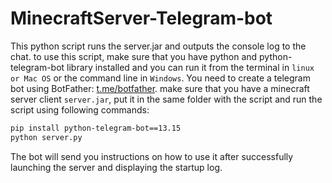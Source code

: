 # MinecraftServer-Telegram-bot
This python script runs the server.jar and outputs the console log to the chat. to use this script, make sure that you have python and python-telegram-bot  library installed and you can run it from the terminal in `linux or Mac OS` or the command line in `Windows`. You need to create a telegram bot using BotFather: [t.me/botfather](https://t.me/botfather). make sure that you have a minecraft server client `server.jar`, put it in the same folder with the script and run the script using 
following commands:

```bash
pip install python-telegram-bot==13.15
python server.py
```

The bot will send you instructions on how to use it after successfully launching the server and displaying the startup log.
